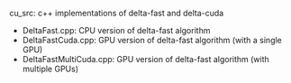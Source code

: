 cu_src:
  c++ implementations of delta-fast and delta-cuda

  - DeltaFast.cpp: CPU version of delta-fast algorithm
  - DeltaFastCuda.cpp: GPU version of delta-fast algorithm (with a single GPU)
  - DeltaFastMultiCuda.cpp: GPU version of delta-fast algorithm (with multiple GPUs)
